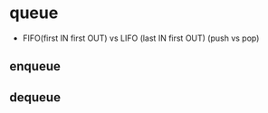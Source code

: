 
# queue
- FIFO(first IN first OUT) vs LIFO (last IN first OUT)
(push vs pop)

## enqueue

## dequeue


